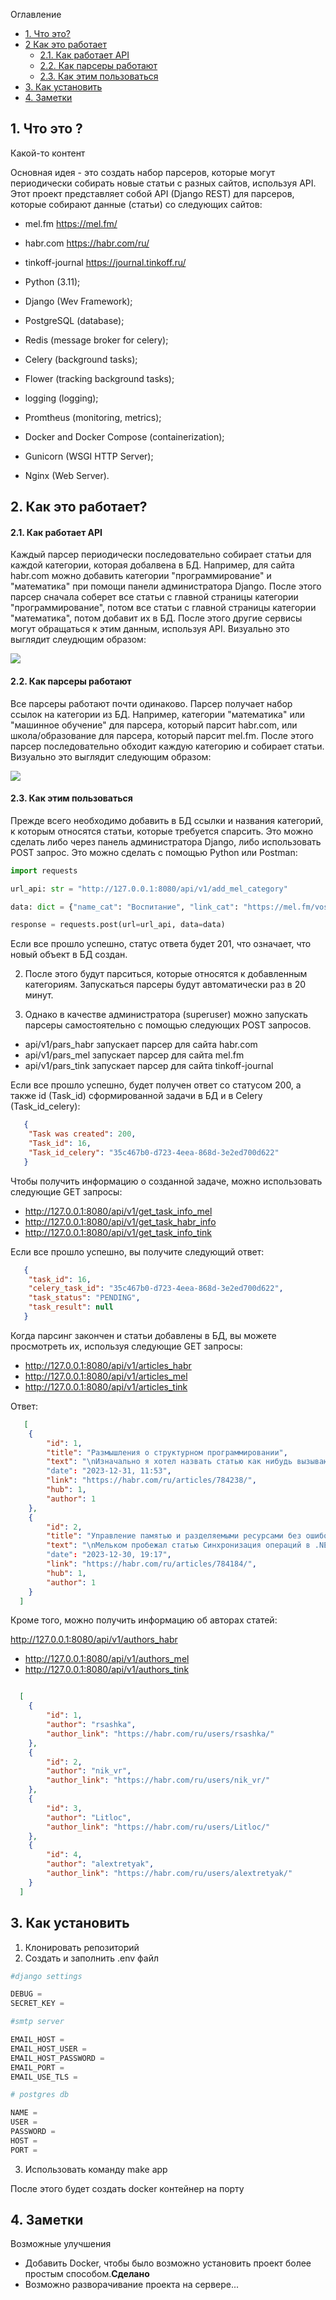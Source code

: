 
Оглавление

+ [1. Что это?](#title1)
+ [2 Как это работает](#title2)
  + [2.1. Как работает API](#title3)
  + [2.2. Как парсеры работают](#title4)
  + [2.3. Как этим пользоваться](#title5)
+ [3. Как установить](#title6)
+ [4. Заметки](#title7)


## <a id="title1">1. Что это ?</a>

Какой-то контент

Основная идея - это создать набор парсеров, которые могут периодически собирать новые статьи
с разных сайтов, используя API. Этот проект представляет собой API (Django REST) для парсеров, которые собирают данные (статьи) со следующих сайтов:

+ mel.fm https://mel.fm/
+ habr.com https://habr.com/ru/
+ tinkoff-journal https://journal.tinkoff.ru/


+ Python (3.11);
+ Django (Wev Framework);
+ PostgreSQL (database);
+ Redis (message broker for celery);
+ Celery (background tasks);
+ Flower (tracking background tasks);
+ logging (logging);
+ Promtheus (monitoring, metrics);
+ Docker and Docker Compose (containerization);
+ Gunicorn (WSGI HTTP Server);
+ Nginx (Web Server).


## <a id="title2">2. Как это работает?</a>

#### <a id="title3">2.1. Как работает API</a>
Каждый парсер периодически последовательно собирает статьи для каждой категории, которая добалвена в БД.
Например, для сайта habr.com можно добавить категории "программирование" и "математика" при помощи панели администратора Django. 
После этого парсер сначала соберет все статьи с главной страницы категории "программирование", потом все статьи с главной страницы
категории "математика", потом добавит их в БД. После этого другие сервисы могут обращаться к этим данным, используя API. 
Визуально это выглядит слеудющим образом:

![](https://github.com/iriskin77/Habr_parser_api/blob/master/images/dj_pars.png)

#### <a id="title4">2.2. Как парсеры работают</a>
Все парсеры работают почти одинаково. Парсер получает набор ссылок на категории из БД. Например, категории "математика" или
"машинное обучение" для парсера, который парсит habr.com, или школа/образование для парсера, который парсит mel.fm.
После этого парсер последовательно обходит каждую категорию и собирает статьи. Визуально это выглядит следующим образом:

![](https://github.com/iriskin77/Habr_parser_api/blob/master/images/drf_api_parsers.png)

#### <a id="title5">2.3. Как этим пользоваться</a>
Прежде всего необходимо добавить в БД ссылки и названия категорий, 
к которым относятся статьи, которые требуется спарсить. Это можно сделать либо
через панель администратора Django, либо использовать POST запрос. 
Это можно сделать с помощью Python или Postman:

```python
import requests

url_api: str = "http://127.0.0.1:8080/api/v1/add_mel_category"

data: dict = {"name_cat": "Воспитание", "link_cat": "https://mel.fm/vospitaniye"}

response = requests.post(url=url_api, data=data)

```

Если все прошло успешно, статус ответа будет 201, что означает, что новый объект в БД
создан.

2) После этого будут парситься, которые относятся к добавленным категориям. Запускаться 
парсеры будут автоматически раз в 20 минут.

3) Однако в качестве администратора (superuser) можно запускать парсеры
самостоятельно с помощью следующих POST запросов.

+ api/v1/pars_habr запускает парсер для сайта habr.com
+ api/v1/pars_mel запускает парсер для сайта  mel.fm
+ api/v1/pars_tink запускает парсер для сайта tinkoff-journal

Если все прошло успешно, будет получен ответ со статусом 200, а также
id (Task_id) сформированной задачи в БД и в Celery (Task_id_celery):

```json
   {
    "Task was created": 200,
    "Task_id": 16,
    "Task_id_celery": "35c467b0-d723-4eea-868d-3e2ed700d622"
   }
```

Чтобы получить информацию о созданной задаче, можно использовать следующие 
GET запросы:

+ http://127.0.0.1:8080/api/v1/get_task_info_mel
+ http://127.0.0.1:8080/api/v1/get_task_habr_info
+ http://127.0.0.1:8080/api/v1/get_task_info_tink

Если все прошло успешно, вы получите следующий ответ:

```json
   {
    "task_id": 16,
    "celery_task_id": "35c467b0-d723-4eea-868d-3e2ed700d622",
    "task_status": "PENDING",
    "task_result": null
   }
```

Когда парсинг закончен и статьи добавлены в БД, вы можете просмотреть их, используя
следующие GET запросы:

+ http://127.0.0.1:8080/api/v1/articles_habr
+ http://127.0.0.1:8080/api/v1/articles_mel
+ http://127.0.0.1:8080/api/v1/articles_tink

Ответ:

```json
   [
    {
        "id": 1,
        "title": "Размышления о структурном программировании",
        "text": "\nИзначально я хотел назвать статью как нибудь вызывающе, например, \"Как наука может превращаться в религию\..."
        "date": "2023-12-31, 11:53",
        "link": "https://habr.com/ru/articles/784238/",
        "hub": 1,
        "author": 1
    },
    {
        "id": 2,
        "title": "Управление памятью и разделяемыми ресурсами без ошибок",
        "text": "\nМельком пробежал статью Синхронизация операций в .NET на примерах / Хабр, после чего..."
        "date": "2023-12-30, 19:17",
        "link": "https://habr.com/ru/articles/784184/",
        "hub": 1,
        "author": 1
    }
  ]
```

Кроме того, можно получить информацию об авторах статей:

 http://127.0.0.1:8080/api/v1/authors_habr
+ http://127.0.0.1:8080/api/v1/authors_mel
+ http://127.0.0.1:8080/api/v1/authors_tink

```json

  [
    {
        "id": 1,
        "author": "rsashka",
        "author_link": "https://habr.com/ru/users/rsashka/"
    },
    {
        "id": 2,
        "author": "nik_vr",
        "author_link": "https://habr.com/ru/users/nik_vr/"
    },
    {
        "id": 3,
        "author": "Litloc",
        "author_link": "https://habr.com/ru/users/Litloc/"
    },
    {
        "id": 4,
        "author": "alextretyak",
        "author_link": "https://habr.com/ru/users/alextretyak/"
    }
  ]  

```


## <a id="title6">3. Как установить</a>
1) Клонировать репозиторий
2) Создать и заполнить .env файл
```python
#django settings

DEBUG = 
SECRET_KEY = 

#smtp server

EMAIL_HOST = 
EMAIL_HOST_USER = 
EMAIL_HOST_PASSWORD = 
EMAIL_PORT = 
EMAIL_USE_TLS = 

# postgres db

NAME =
USER =
PASSWORD =
HOST =
PORT =

```
3) Использовать команду make app

После этого будет создать docker контейнер на порту

## <a id="title7">4. Заметки</a>
Возможные улучшения

+ Добавить Docker, чтобы было возможно установить проект более простым способом.<strong>Сделано</strong>
+ Возможно разворачивание проекта на сервере...
